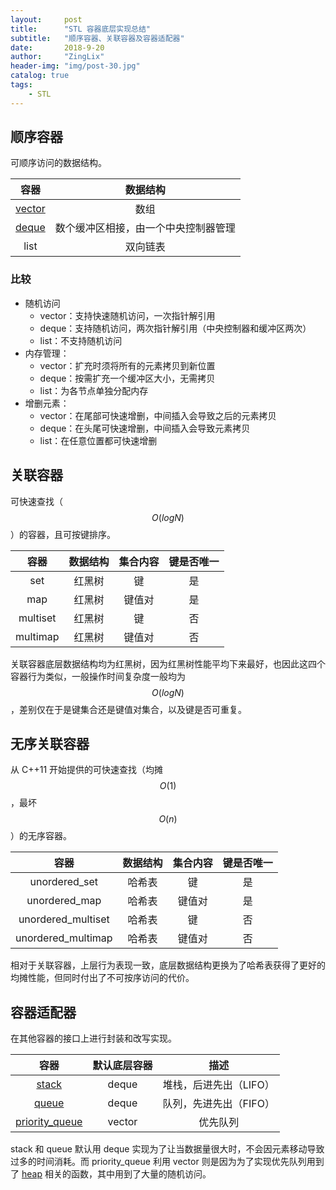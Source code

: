 ```yaml
---
layout:     post
title:      "STL 容器底层实现总结"
subtitle:   "顺序容器、关联容器及容器适配器"
date:       2018-9-20
author:     "ZingLix"
header-img: "img/post-30.jpg"
catalog: true
tags:
    - STL
---
```


## 顺序容器

可顺序访问的数据结构。

|容器|数据结构|
|:---:|:---:|
|[vector](/2018/04/19/STL-Vector/)|数组|
|[deque](/2018/05/07/STL-deque/)|数个缓冲区相接，由一个中央控制器管理|
|list|双向链表|

### 比较

- 随机访问
    - vector：支持快速随机访问，一次指针解引用
    - deque：支持随机访问，两次指针解引用（中央控制器和缓冲区两次）
    - list：不支持随机访问
- 内存管理：
    - vector：扩充时须将所有的元素拷贝到新位置
    - deque：按需扩充一个缓冲区大小，无需拷贝
    - list：为各节点单独分配内存
- 增删元素：
    - vector：在尾部可快速增删，中间插入会导致之后的元素拷贝
    - deque：在头尾可快速增删，中间插入会导致元素拷贝
    - list：在任意位置都可快速增删

## 关联容器

可快速查找（ $$O(logN)$$ ）的容器，且可按键排序。

|容器|数据结构|集合内容|键是否唯一|
|:---:|:---:|:---:|:---:|
|set|红黑树|键|是|
|map|红黑树|键值对|是|
|multiset|红黑树|键|否|
|multimap|红黑树|键值对|否|

关联容器底层数据结构均为红黑树，因为红黑树性能平均下来最好，也因此这四个容器行为类似，一般操作时间复杂度一般均为 $$O(logN)$$，差别仅在于是键集合还是键值对集合，以及键是否可重复。

## 无序关联容器

从 C++11 开始提供的可快速查找（均摊 $$O(1)$$，最坏 $$O(n)$$ ）的无序容器。

|容器|数据结构|集合内容|键是否唯一|
|:---:|:---:|:---:|:---:|
|unordered_set|哈希表|键|是|
|unordered_map|哈希表|键值对|是|
|unordered_multiset|哈希表|键|否|
|unordered_multimap|哈希表|键值对|否|

相对于关联容器，上层行为表现一致，底层数据结构更换为了哈希表获得了更好的均摊性能，但同时付出了不可按序访问的代价。

## 容器适配器

在其他容器的接口上进行封装和改写实现。

|容器|默认底层容器|描述|
|:---:|:---:|:---:|
|[stack](/2018/05/08/STL-stack/)|deque|堆栈，后进先出（LIFO）|
|[queue](/2018/05/15/STL-queue/)|deque|队列，先进先出（FIFO）|
|[priority_queue](/2018/05/29/STL-priority_queue/)|vector|优先队列|

stack 和 queue 默认用 deque 实现为了让当数据量很大时，不会因元素移动导致过多的时间消耗。而 priority_queue 利用 vector 则是因为为了实现优先队列用到了 [heap](/2018/05/27/STL-heap/) 相关的函数，其中用到了大量的随机访问。